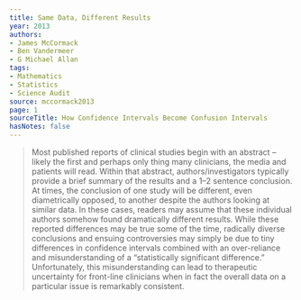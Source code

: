 ```yaml
---
title: Same Data, Different Results
year: 2013
authors:
- James McCormack
- Ben Vandermeer
- G Michael Allan
tags:
- Mathematics
- Statistics
- Science Audit
source: mccormack2013
page: 1
sourceTitle: How Confidence Intervals Become Confusion Intervals
hasNotes: false
---
```


> Most published reports of clinical studies begin with an abstract –
>   likely the first and perhaps only thing many clinicians,
>   the media and patients will read.
> Within that abstract, authors/investigators typically provide a brief summary of the results
>   and a 1–2 sentence conclusion.
> At times, the conclusion of one study will be different, even diametrically opposed,
>   to another despite the authors looking at similar data.
> In these cases, readers may assume that these individual authors somehow found dramatically different results.
> While these reported differences may be true some of the time,
>   radically diverse conclusions and ensuing controversies may simply be due to
>   tiny differences in confidence intervals combined with an over-reliance
>   and misunderstanding of a “statistically significant difference.”
> Unfortunately, this misunderstanding can lead to therapeutic uncertainty
>   for front-line clinicians when in fact the overall data on a particular issue is remarkably consistent.
